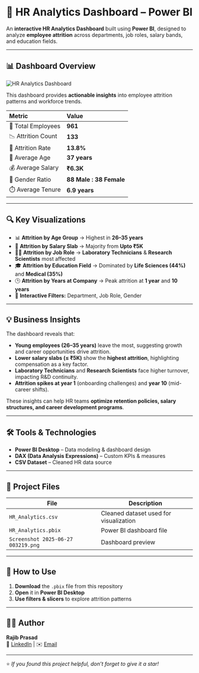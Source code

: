 # 🧩 HR Analytics Dashboard – Power BI

An **interactive HR Analytics Dashboard** built using **Power BI**, designed to analyze **employee attrition** across departments, job roles, salary bands, and education fields.

---

## 📊 Dashboard Overview

![HR Analytics Dashboard](<img width="1175" height="660" alt="Screenshot 2025-06-27 003219" src="https://github.com/user-attachments/assets/636a6a5d-3ee5-4d58-9131-8838a8889f8d" />
)

This dashboard provides **actionable insights** into employee attrition patterns and workforce trends.  

| Metric | Value |
|:-------|:------|
| 👥 Total Employees | **961** |
| 📉 Attrition Count | **133** |
| 🔁 Attrition Rate | **13.8%** |
| 🎂 Average Age | **37 years** |
| 💰 Average Salary | **₹6.3K** |
| 🚻 Gender Ratio | **88 Male : 38 Female** |
| ⏱️ Average Tenure | **6.9 years** |

---

## 🔍 Key Visualizations

- 📊 **Attrition by Age Group** → Highest in **26–35 years**  
- 💸 **Attrition by Salary Slab** → Majority from **Upto ₹5K**  
- 🧑‍💼 **Attrition by Job Role** → **Laboratory Technicians** & **Research Scientists** most affected  
- 🎓 **Attrition by Education Field** → Dominated by **Life Sciences (44%)** and **Medical (35%)**  
- 🕒 **Attrition by Years at Company** → Peak attrition at **1 year** and **10 years**  
- 🧭 **Interactive Filters:** Department, Job Role, Gender  

---

## 💡 Business Insights

The dashboard reveals that:  
- **Young employees (26–35 years)** leave the most, suggesting growth and career opportunities drive attrition.  
- **Lower salary slabs (≤ ₹5K)** show the **highest attrition**, highlighting compensation as a key factor.  
- **Laboratory Technicians** and **Research Scientists** face higher turnover, impacting R&D continuity.  
- **Attrition spikes at year 1** (onboarding challenges) and **year 10** (mid-career shifts).  

These insights can help HR teams **optimize retention policies, salary structures, and career development programs**.

---

## 🛠️ Tools & Technologies

- **Power BI Desktop** – Data modeling & dashboard design  
- **DAX (Data Analysis Expressions)** – Custom KPIs & measures  
- **CSV Dataset** – Cleaned HR data source  

---

## 📁 Project Files

| File | Description |
|------|-------------|
| `HR_Analytics.csv` | Cleaned dataset used for visualization |
| `HR_Analytics.pbix` | Power BI dashboard file |
| `Screenshot 2025-06-27 003219.png` | Dashboard preview |

---

## 🚀 How to Use

1. **Download** the `.pbix` file from this repository  
2. **Open** it in **Power BI Desktop**  
3. **Use filters & slicers** to explore attrition patterns  

---

## 👩‍💻 Author

**Rajib Prasad**  
📎 [LinkedIn](www.linkedin.com/in/prasadrajib/) | ✉️ [Email](rajibprasad817@gmail.com)

---

⭐ *If you found this project helpful, don’t forget to give it a star!*
